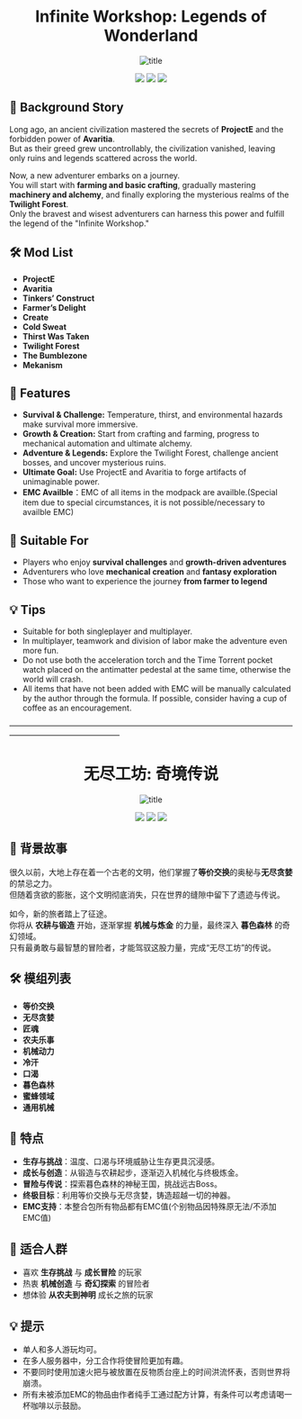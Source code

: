 
<div align="center">

# **Infinite Workshop: Legends of Wonderland**

![title](https://cdn.modrinth.com/data/cached_images/0d39d829dcec50c64a4e82cb2ec95ff78c45dd06.png)

<p>
    <img src="https://img.shields.io/badge/Version-1.18.2-bee135?style=flat"/>
    <img src="https://img.shields.io/badge/Version-1.20.1-eb824b?style=flat"/>
    <img src="https://img.shields.io/badge/Mod%20Loader-Forge-dbd0b4?style=flat"Loader" />
</p>

</div>



## 📖 Background Story
Long ago, an ancient civilization mastered the secrets of **ProjectE** and the forbidden power of **Avaritia**.  
But as their greed grew uncontrollably, the civilization vanished, leaving only ruins and legends scattered across the world.  

Now, a new adventurer embarks on a journey.  
You will start with **farming and basic crafting**, gradually mastering **machinery and alchemy**, and finally exploring the mysterious realms of the **Twilight Forest**.  
Only the bravest and wisest adventurers can harness this power and fulfill the legend of the "Infinite Workshop."  



## 🛠️ Mod List
- **ProjectE**  
- **Avaritia**  
- **Tinkers’ Construct**  
- **Farmer’s Delight**  
- **Create**  
- **Cold Sweat**  
- **Thirst Was Taken**  
- **Twilight Forest** 
- **The Bumblezone** 
- **Mekanism**



## 🎯 Features
- **Survival & Challenge:** Temperature, thirst, and environmental hazards make survival more immersive.  
- **Growth & Creation:** Start from crafting and farming, progress to mechanical automation and ultimate alchemy.  
- **Adventure & Legends:** Explore the Twilight Forest, challenge ancient bosses, and uncover mysterious ruins.  
- **Ultimate Goal:** Use ProjectE and Avaritia to forge artifacts of unimaginable power.  
- **EMC Availble**：EMC of all items in the modpack are availble.(Special item due to special circumstances, it is not possible/necessary to availble EMC)

 

## 🚀 Suitable For
- Players who enjoy **survival challenges** and **growth-driven adventures**  
- Adventurers who love **mechanical creation** and **fantasy exploration**  
- Those who want to experience the journey **from farmer to legend**  



## 💡 Tips
- Suitable for both singleplayer and multiplayer.  
- In multiplayer, teamwork and division of labor make the adventure even more fun.  
- Do not use both the acceleration torch and the Time Torrent pocket watch placed on the antimatter pedestal at the same time, otherwise the world will crash.
- All items that have not been added with EMC will be manually calculated by the author through the formula. If possible, consider having a cup of coffee as an encouragement.


——————————————————————————————————————————————————

<div align="center">

# **无尽工坊: 奇境传说**

![title](https://cdn.modrinth.com/data/cached_images/0d39d829dcec50c64a4e82cb2ec95ff78c45dd06.png)

<p>
    <img src="https://img.shields.io/badge/版本-1.18.2-bee135?style=flat"/>
    <img src="https://img.shields.io/badge/版本-1.20.1-eb824b?style=flat"/>
    <img src="https://img.shields.io/badge/模组加载器-Forge-dbd0b4?style=flat"Loader" />
</p>

</div>

## 📖 背景故事
很久以前，大地上存在着一个古老的文明，他们掌握了**等价交换**的奥秘与**无尽贪婪**的禁忌之力。  
但随着贪欲的膨胀，这个文明彻底消失，只在世界的缝隙中留下了遗迹与传说。  

如今，新的旅者踏上了征途。  
你将从 **农耕与锻造** 开始，逐渐掌握 **机械与炼金** 的力量，最终深入 **暮色森林** 的奇幻领域。  
只有最勇敢与最智慧的冒险者，才能驾驭这股力量，完成“无尽工坊”的传说。  




## 🛠️ 模组列表
- **等价交换**  
- **无尽贪婪**  
- **匠魂**  
- **农夫乐事**  
- **机械动力**  
- **冷汗**  
- **口渴**  
- **暮色森林**  
- **蜜蜂领域**
- **通用机械**


## 🎯 特点
- **生存与挑战**：温度、口渴与环境威胁让生存更具沉浸感。  
- **成长与创造**：从锻造与农耕起步，逐渐迈入机械化与终极炼金。  
- **冒险与传说**：探索暮色森林的神秘王国，挑战远古Boss。  
- **终极目标**：利用等价交换与无尽贪婪，铸造超越一切的神器。 
- **EMC支持**：本整合包所有物品都有EMC值(个别物品因特殊原无法/不添加EMC值) 



## 🚀 适合人群
- 喜欢 **生存挑战** 与 **成长冒险** 的玩家  
- 热衷 **机械创造** 与 **奇幻探索** 的冒险者  
- 想体验 **从农夫到神明** 成长之旅的玩家  


## 💡 提示
- 单人和多人游玩均可。  
- 在多人服务器中，分工合作将使冒险更加有趣。  
- 不要同时使用加速火把与被放置在反物质台座上的时间洪流怀表，否则世界将崩溃。
- 所有未被添加EMC的物品由作者纯手工通过配方计算，有条件可以考虑请喝一杯咖啡以示鼓励。



